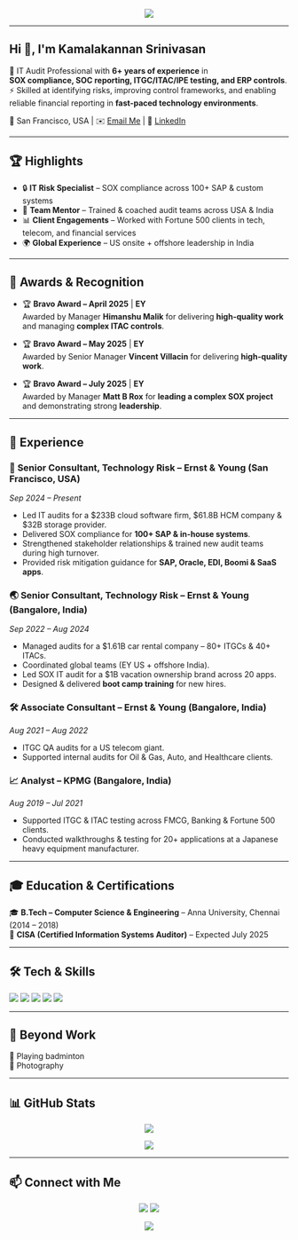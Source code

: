 <!-- Banner / Header -->
<p align="center">
  <img src="https://capsule-render.vercel.app/api?type=waving&color=0:00c6ff,100:0072ff&height=200&section=header&text=Kamalakannan%20Srinivasan&fontSize=35&fontColor=ffffff&animation=fadeIn&fontAlignY=35" />
</p>

---

## Hi 👋, I'm Kamalakannan Srinivasan 

💼 IT Audit Professional with **6+ years of experience** in  
**SOX compliance, SOC reporting, ITGC/ITAC/IPE testing, and ERP controls**.  
⚡ Skilled at identifying risks, improving control frameworks, and enabling reliable financial reporting in **fast-paced technology environments**.  

📍 San Francisco, USA | ✉️ [Email Me](mailto:kamalakannan010@gmail.com) | 🔗 [LinkedIn](https://www.linkedin.com/in/kamalakannan-srinivasan-11585615b)

---

## 🏆 Highlights

- 🔒 **IT Risk Specialist** – SOX compliance across 100+ SAP & custom systems  
- 🤝 **Team Mentor** – Trained & coached audit teams across USA & India  
- 📊 **Client Engagements** – Worked with Fortune 500 clients in tech, telecom, and financial services  
- 🌍 **Global Experience** – US onsite + offshore leadership in India  

---

## 🏅 Awards & Recognition  

- 🏆 **Bravo Award – April 2025** | **EY**  
  Awarded by Manager **Himanshu Malik** for delivering **high-quality work** and managing **complex ITAC controls**.  

- 🏆 **Bravo Award – May 2025** | **EY**  
  Awarded by Senior Manager **Vincent Villacin** for delivering **high-quality work**.  

- 🏆 **Bravo Award – July 2025** | **EY**  
  Awarded by Manager **Matt B Rox** for **leading a complex SOX project** and demonstrating strong **leadership**.  

---

## 💼 Experience  

### 🚀 **Senior Consultant, Technology Risk** – Ernst & Young (San Francisco, USA)  
*Sep 2024 – Present*  
- Led IT audits for a $233B cloud software firm, $61.8B HCM company & $32B storage provider.  
- Delivered SOX compliance for **100+ SAP & in-house systems**.  
- Strengthened stakeholder relationships & trained new audit teams during high turnover.  
- Provided risk mitigation guidance for **SAP, Oracle, EDI, Boomi & SaaS apps**.  

### 🌏 **Senior Consultant, Technology Risk** – Ernst & Young (Bangalore, India)  
*Sep 2022 – Aug 2024*  
- Managed audits for a $1.61B car rental company – 80+ ITGCs & 40+ ITACs.  
- Coordinated global teams (EY US + offshore India).  
- Led SOX IT audit for a $1B vacation ownership brand across 20 apps.  
- Designed & delivered **boot camp training** for new hires.  

### 🛠 **Associate Consultant** – Ernst & Young (Bangalore, India)  
*Aug 2021 – Aug 2022*  
- ITGC QA audits for a US telecom giant.  
- Supported internal audits for Oil & Gas, Auto, and Healthcare clients.  

### 📈 **Analyst** – KPMG (Bangalore, India)  
*Aug 2019 – Jul 2021*  
- Supported ITGC & ITAC testing across FMCG, Banking & Fortune 500 clients.  
- Conducted walkthroughs & testing for 20+ applications at a Japanese heavy equipment manufacturer.  

---

## 🎓 Education & Certifications  

🎓 **B.Tech – Computer Science & Engineering** – Anna University, Chennai (2014 – 2018)  
📜 **CISA (Certified Information Systems Auditor)** – Expected July 2025  

---

## 🛠 Tech & Skills

<p align="left">
  <img src="https://img.shields.io/badge/IT%20Audit-0072ff?style=for-the-badge&logo=fortinet&logoColor=white" />
  <img src="https://img.shields.io/badge/SOX%20Compliance-00c6ff?style=for-the-badge&logo=microsoftexcel&logoColor=white" />
  <img src="https://img.shields.io/badge/Project%20Mgmt-0072ff?style=for-the-badge&logo=asana&logoColor=white" />
  <img src="https://img.shields.io/badge/ERP%20Controls-00c6ff?style=for-the-badge&logo=sap&logoColor=white" />
  <img src="https://img.shields.io/badge/CISA-0072ff?style=for-the-badge&logo=certification&logoColor=white" />
</p>

---

## 🎯 Beyond Work  

🏸 Playing badminton  
📸 Photography  

---

## 📊 GitHub Stats  

<p align="center">
  <img src="https://github-readme-stats.vercel.app/api?username=kamalakannan010&show_icons=true&theme=blue" />
</p>

<p align="center">
  <img src="https://github-readme-stats.vercel.app/api/top-langs/?username=kamalakannan010&layout=compact&theme=blue" />
</p>

---

## 📫 Connect with Me

<p align="center">
  <a href="mailto:kamalakannan010@gmail.com"><img src="https://img.shields.io/badge/Email-0072ff?style=for-the-badge&logo=gmail&logoColor=white" /></a>
  <a href="https://www.linkedin.com/in/kamalakannan-srinivasan-11585615b"><img src="https://img.shields.io/badge/LinkedIn-0072ff?style=for-the-badge&logo=linkedin&logoColor=white" /></a>
</p>

<!-- Footer Banner -->
<p align="center">
  <img src="https://capsule-render.vercel.app/api?type=waving&color=0:0072ff,100:00c6ff&height=120&section=footer"/>
</p>
